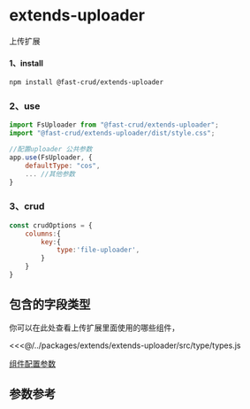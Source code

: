 # extends-uploader
上传扩展
#### 1、install
```
npm install @fast-crud/extends-uploader
```

### 2、use
```js
import FsUploader from "@fast-crud/extends-uploader";
import "@fast-crud/extends-uploader/dist/style.css";

//配置uploader 公共参数
app.use(FsUploader, {
    defaultType: "cos",
    ... //其他参数
}
```

### 3、crud
```js
const crudOptions = {
    columns:{
        key:{
            type:'file-uploader',
        }
    }
}
```
## 包含的字段类型
你可以在此处查看上传扩展里面使用的哪些组件，

<<<@/../packages/extends/extends-uploader/src/type/types.js

[组件配置参数](../../api/components/extends/uploader/fs-file-uploader.md)
## 参数参考

